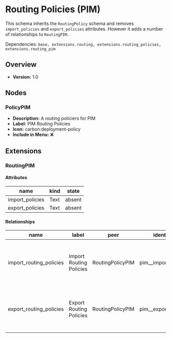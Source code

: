 # Routing Policies (PIM)

This schema inherits the `RoutingPolicy` schema and removes `import_policies` and `export_policies` attributes. However it adds a number of relationships to `RoutingPIM`.

Dependencies: `base, extensions.routing, extensions.routing_policies, extensions.routing_pim`

## Overview

- **Version:** 1.0

## Nodes

### PolicyPIM

- **Description:** A routing policiers for PIM
- **Label:** PIM Routing Policies
- **Icon:** carbon:deployment-policy
- **Include in Menu:** ❌

## Extensions

### RoutingPIM

#### Attributes

| name | kind | state |
| ---- | ---- | ----- |
| import\_policies | Text | absent |
| export\_policies | Text | absent |

#### Relationships

| name | label | peer | identifier | description | kind | cardinality |
| ---- | ----- | ---- | ---------- | ----------- | ---- | ----------- |
| import\_routing\_policies | Import Routing Policies | RoutingPolicyPIM | pim\_\_import\_policies | The routing\-policies used by this instance for import\. | Generic | many |
| export\_routing\_policies | Export Routing Policies | RoutingPolicyPIM | pim\_\_export\_policies | The routing\-policies used by this instance for export\. | Generic | many |
